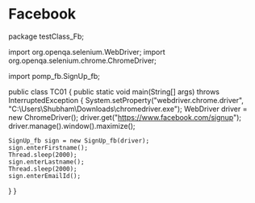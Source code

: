 # Facebook
package testClass_Fb;

import org.openqa.selenium.WebDriver;
import org.openqa.selenium.chrome.ChromeDriver;


import pomp_fb.SignUp_fb;


public class TC01 {
public static void main(String[] args) throws InterruptedException {
	System.setProperty("webdriver.chrome.driver", "C:\\Users\\Shubham\\Downloads\\chromedriver.exe");
	WebDriver driver = new ChromeDriver();
	driver.get("https://www.facebook.com/signup");
	driver.manage().window().maximize();

	SignUp_fb sign = new SignUp_fb(driver);
	sign.enterFirstname();
	Thread.sleep(2000);
	sign.enterLastname();
	Thread.sleep(2000);
	sign.enterEmailId();
	
	
}
}

